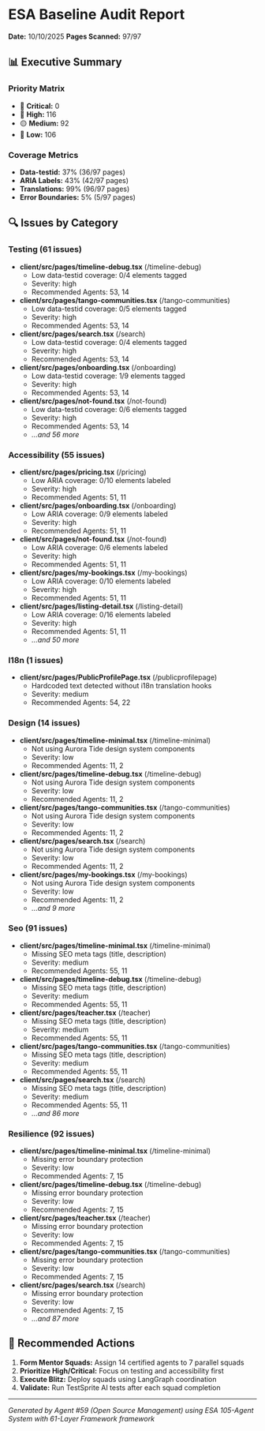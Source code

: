 # ESA Baseline Audit Report
**Date:** 10/10/2025
**Pages Scanned:** 97/97

## 📊 Executive Summary

### Priority Matrix
- 🚨 **Critical:** 0
- 🔴 **High:** 116
- 🟡 **Medium:** 92
- 🔵 **Low:** 106

### Coverage Metrics
- **Data-testid:** 37% (36/97 pages)
- **ARIA Labels:** 43% (42/97 pages)
- **Translations:** 99% (96/97 pages)
- **Error Boundaries:** 5% (5/97 pages)

## 🔍 Issues by Category

### Testing (61 issues)
- **client/src/pages/timeline-debug.tsx** (/timeline-debug)
  - Low data-testid coverage: 0/4 elements tagged
  - Severity: high
  - Recommended Agents: 53, 14
- **client/src/pages/tango-communities.tsx** (/tango-communities)
  - Low data-testid coverage: 0/5 elements tagged
  - Severity: high
  - Recommended Agents: 53, 14
- **client/src/pages/search.tsx** (/search)
  - Low data-testid coverage: 0/4 elements tagged
  - Severity: high
  - Recommended Agents: 53, 14
- **client/src/pages/onboarding.tsx** (/onboarding)
  - Low data-testid coverage: 1/9 elements tagged
  - Severity: high
  - Recommended Agents: 53, 14
- **client/src/pages/not-found.tsx** (/not-found)
  - Low data-testid coverage: 0/6 elements tagged
  - Severity: high
  - Recommended Agents: 53, 14
  - *...and 56 more*

### Accessibility (55 issues)
- **client/src/pages/pricing.tsx** (/pricing)
  - Low ARIA coverage: 0/10 elements labeled
  - Severity: high
  - Recommended Agents: 51, 11
- **client/src/pages/onboarding.tsx** (/onboarding)
  - Low ARIA coverage: 0/9 elements labeled
  - Severity: high
  - Recommended Agents: 51, 11
- **client/src/pages/not-found.tsx** (/not-found)
  - Low ARIA coverage: 0/6 elements labeled
  - Severity: high
  - Recommended Agents: 51, 11
- **client/src/pages/my-bookings.tsx** (/my-bookings)
  - Low ARIA coverage: 0/10 elements labeled
  - Severity: high
  - Recommended Agents: 51, 11
- **client/src/pages/listing-detail.tsx** (/listing-detail)
  - Low ARIA coverage: 0/16 elements labeled
  - Severity: high
  - Recommended Agents: 51, 11
  - *...and 50 more*

### I18n (1 issues)
- **client/src/pages/PublicProfilePage.tsx** (/publicprofilepage)
  - Hardcoded text detected without i18n translation hooks
  - Severity: medium
  - Recommended Agents: 54, 22

### Design (14 issues)
- **client/src/pages/timeline-minimal.tsx** (/timeline-minimal)
  - Not using Aurora Tide design system components
  - Severity: low
  - Recommended Agents: 11, 2
- **client/src/pages/timeline-debug.tsx** (/timeline-debug)
  - Not using Aurora Tide design system components
  - Severity: low
  - Recommended Agents: 11, 2
- **client/src/pages/tango-communities.tsx** (/tango-communities)
  - Not using Aurora Tide design system components
  - Severity: low
  - Recommended Agents: 11, 2
- **client/src/pages/search.tsx** (/search)
  - Not using Aurora Tide design system components
  - Severity: low
  - Recommended Agents: 11, 2
- **client/src/pages/my-bookings.tsx** (/my-bookings)
  - Not using Aurora Tide design system components
  - Severity: low
  - Recommended Agents: 11, 2
  - *...and 9 more*

### Seo (91 issues)
- **client/src/pages/timeline-minimal.tsx** (/timeline-minimal)
  - Missing SEO meta tags (title, description)
  - Severity: medium
  - Recommended Agents: 55, 11
- **client/src/pages/timeline-debug.tsx** (/timeline-debug)
  - Missing SEO meta tags (title, description)
  - Severity: medium
  - Recommended Agents: 55, 11
- **client/src/pages/teacher.tsx** (/teacher)
  - Missing SEO meta tags (title, description)
  - Severity: medium
  - Recommended Agents: 55, 11
- **client/src/pages/tango-communities.tsx** (/tango-communities)
  - Missing SEO meta tags (title, description)
  - Severity: medium
  - Recommended Agents: 55, 11
- **client/src/pages/search.tsx** (/search)
  - Missing SEO meta tags (title, description)
  - Severity: medium
  - Recommended Agents: 55, 11
  - *...and 86 more*

### Resilience (92 issues)
- **client/src/pages/timeline-minimal.tsx** (/timeline-minimal)
  - Missing error boundary protection
  - Severity: low
  - Recommended Agents: 7, 15
- **client/src/pages/timeline-debug.tsx** (/timeline-debug)
  - Missing error boundary protection
  - Severity: low
  - Recommended Agents: 7, 15
- **client/src/pages/teacher.tsx** (/teacher)
  - Missing error boundary protection
  - Severity: low
  - Recommended Agents: 7, 15
- **client/src/pages/tango-communities.tsx** (/tango-communities)
  - Missing error boundary protection
  - Severity: low
  - Recommended Agents: 7, 15
- **client/src/pages/search.tsx** (/search)
  - Missing error boundary protection
  - Severity: low
  - Recommended Agents: 7, 15
  - *...and 87 more*

## 🎯 Recommended Actions

1. **Form Mentor Squads:** Assign 14 certified agents to 7 parallel squads
2. **Prioritize High/Critical:** Focus on testing and accessibility first
3. **Execute Blitz:** Deploy squads using LangGraph coordination
4. **Validate:** Run TestSprite AI tests after each squad completion

---
*Generated by Agent #59 (Open Source Management) using ESA 105-Agent System with 61-Layer Framework framework*